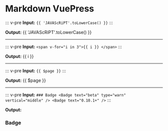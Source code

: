 # Markdown VuePress

::: v-pre
**Input:** `{{ 'JAVAScRiPT'.toLowerCase() }}`
:::

**Output:** {{ 'JAVAScRiPT'.toLowerCase() }}

---

::: v-pre
**Input:** `<span v-for="i in 3">{{ i }} </span>`
:::

**Output:** <span v-for="i in 3">{{ i }} </span>

---

::: v-pre
**Input:** `{{ $page }}`
:::

**Output:** {{ $page }}

---

::: v-pre
**Input:** `### Badge <Badge text="beta" type="warn" vertical="middle" /> <Badge text="0.10.1+" />`
:::

**Output:**

### Badge <Badge text="beta" type="warn" vertical="middle" /> <Badge text="0.10.1+" />
